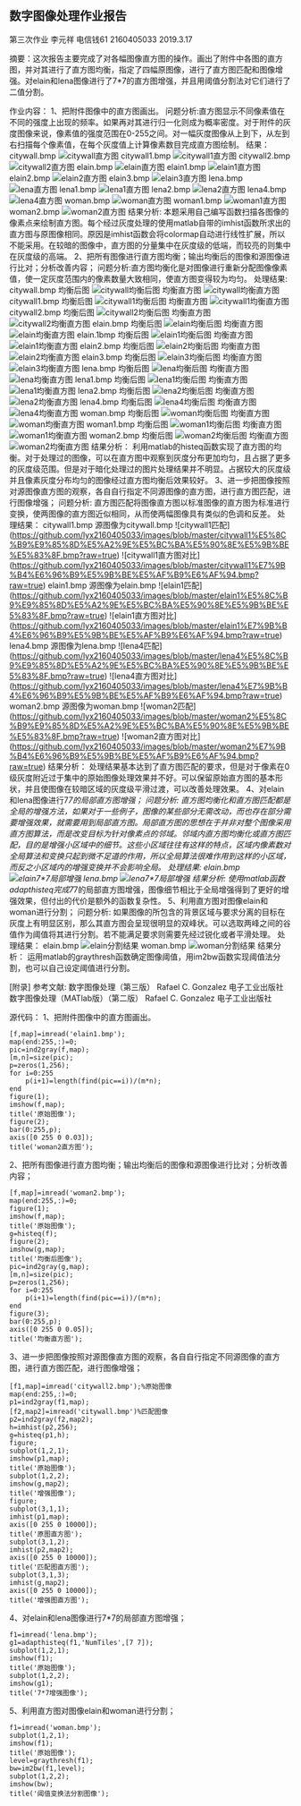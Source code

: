 数字图像处理作业报告
---
第三次作业
李元祥 电信钱61 2160405033
2019.3.17


摘要：这次报告主要完成了对各幅图像直方图的操作。画出了附件中各图的直方图，并对其进行了直方图均衡，指定了四幅原图像，进行了直方图匹配和图像增强。对elain和lena图像进行了7*7的直方图增强，并且用阈值分割法对它们进行了二值分割。



作业内容：
1、把附件图像中的直方图画出。
问题分析:直方图显示不同像素值在不同的强度上出现的频率。如果再对其进行归一化则成为概率密度。对于附件的灰度图像来说，像素值的强度范围在0-255之间。对一幅灰度图像从上到下，从左到右扫描每个像素值，在每个灰度值上计算像素数目完成直方图绘制。
结果：
citywall.bmp
![citywall直方图](https://github.com/lyx2160405033/images/blob/master/ctwall%E7%9B%B4%E6%96%B9%E5%9B%BE.bmp?raw=true)
citywall1.bmp
![citywall1直方图](https://github.com/lyx2160405033/images/blob/master/ctwall1%E7%9B%B4%E6%96%B9%E5%9B%BE.bmp?raw=true)
citywall2.bmp
![citywall2直方图](https://github.com/lyx2160405033/images/blob/master/ctwall2%E7%9B%B4%E6%96%B9%E5%9B%BE.bmp?raw=true)
elain.bmp
![elain直方图](https://github.com/lyx2160405033/images/blob/master/elain%E7%9B%B4%E6%96%B9%E5%9B%BE.bmp?raw=true)
elain1.bmp
![elain1直方图](https://github.com/lyx2160405033/images/blob/master/Elain1%E7%9B%B4%E6%96%B9%E5%9B%BE.bmp?raw=true)
elain2.bmp
![elain2直方图](https://github.com/lyx2160405033/images/blob/master/elain2%E7%9B%B4%E6%96%B9%E5%9B%BE.bmp?raw=true)
elain3.bmp
![elain3直方图](https://github.com/lyx2160405033/images/blob/master/Elain3%E7%9B%B4%E6%96%B9%E5%9B%BE.bmp?raw=true)
lena.bmp
![lena直方图](https://github.com/lyx2160405033/images/blob/master/lena%E7%9B%B4%E6%96%B9%E5%9B%BE.bmp?raw=true)
lena1.bmp
![lena1直方图](https://github.com/lyx2160405033/images/blob/master/lena1%E7%9B%B4%E6%96%B9%E5%9B%BE.bmp?raw=true)
lena2.bmp
![lena2直方图](https://github.com/lyx2160405033/images/blob/master/lena2%E7%9B%B4%E6%96%B9%E5%9B%BE.bmp?raw=true)
lena4.bmp
![lena4直方图](https://github.com/lyx2160405033/images/blob/master/lena4%E7%9B%B4%E6%96%B9%E5%9B%BE.bmp?raw=true)
woman.bmp
![woman直方图](https://github.com/lyx2160405033/images/blob/master/woman%E7%9B%B4%E6%96%B9%E5%9B%BE.bmp?raw=true)
woman1.bmp
![woman1直方图](https://github.com/lyx2160405033/images/blob/master/woman1%E7%9B%B4%E6%96%B9%E5%9B%BE.bmp?raw=true)
woman2.bmp
![woman2直方图](https://github.com/lyx2160405033/images/blob/master/woman2%E7%9B%B4%E6%96%B9%E5%9B%BE.bmp?raw=true)
结果分析:
本题采用自己编写函数扫描各图像的像素点来绘制直方图。每个经过灰度处理的使用matlab自带的imhist函数所求出的直方图与原图像相同。原因是imhist函数会将colormap自动进行线性扩展，所以不能采用。在较暗的图像中，直方图的分量集中在灰度级的低端，而较亮的则集中在灰度级的高端。
2、把所有图像进行直方图均衡；输出均衡后的图像和源图像进行比对；分析改善内容；
问题分析:直方图均衡化是对图像进行重新分配图像像素值，使一定灰度范围内的像素数量大致相同，使直方图变得较为均匀。
处理结果:
citywall.bmp
均衡后图
![citywall均衡后图](https://github.com/lyx2160405033/images/blob/master/ctwall%E5%9B%BE.bmp?raw=true)
均衡直方图
![citywall均衡直方图](https://github.com/lyx2160405033/images/blob/master/ctwall%E5%9D%87%E8%A1%A1%E7%9B%B4%E6%96%B9%E5%9B%BE.bmp?raw=true)
citywall1.bmp
均衡后图
![citywall1均衡后图](https://github.com/lyx2160405033/images/blob/master/ctwall1%E5%9B%BE.bmp?raw=true)
均衡直方图
![citywall1均衡直方图](https://github.com/lyx2160405033/images/blob/master/ctwall1%E5%9D%87%E8%A1%A1%E7%9B%B4%E6%96%B9%E5%9B%BE.bmp?raw=true)
citywall2.bmp
均衡后图
![citywall2均衡后图](https://github.com/lyx2160405033/images/blob/master/ctwall2%E5%9B%BE.bmp?raw=true)
均衡直方图
![citywall2均衡直方图](https://github.com/lyx2160405033/images/blob/master/ctwall2%E5%9D%87%E8%A1%A1%E7%9B%B4%E6%96%B9%E5%9B%BE.bmp?raw=true)
elain.bmp
均衡后图
![elain均衡后图](https://github.com/lyx2160405033/images/blob/master/elain%E5%9B%BE.bmp?raw=true)
均衡直方图
![elain均衡直方图](https://github.com/lyx2160405033/images/blob/master/elain%E5%9D%87%E8%A1%A1%E7%9B%B4%E6%96%B9%E5%9B%BE.bmp?raw=true)
elain.1bmp
均衡后图
![elain1均衡后图](https://github.com/lyx2160405033/images/blob/master/elain1%E5%9B%BE.bmp?raw=true)
均衡直方图
![elain1均衡直方图](https://github.com/lyx2160405033/images/blob/master/Elain1%E5%9D%87%E8%A1%A1%E7%9B%B4%E6%96%B9%E5%9B%BE.bmp?raw=true)
elain2.bmp
均衡后图
![elain2均衡后图](https://github.com/lyx2160405033/images/blob/master/elain2%E5%9B%BE.bmp?raw=true)
均衡直方图
![elain2均衡直方图](https://github.com/lyx2160405033/images/blob/master/elain2%E5%9D%87%E8%A1%A1%E7%9B%B4%E6%96%B9%E5%9B%BE.bmp?raw=true)
elain3.bmp
均衡后图
![elain3均衡后图](https://github.com/lyx2160405033/images/blob/master/elain3%E5%9B%BE.bmp?raw=true)
均衡直方图
![elain3均衡直方图](https://github.com/lyx2160405033/images/blob/master/elain3%E5%9D%87%E8%A1%A1%E7%9B%B4%E6%96%B9%E5%9B%BE.bmp?raw=true)
lena.bmp
均衡后图
![lena均衡后图](https://github.com/lyx2160405033/images/blob/master/lena%E5%9B%BE.bmp?raw=true)
均衡直方图
![lena均衡直方图](https://github.com/lyx2160405033/images/blob/master/lena%E5%9D%87%E8%A1%A1%E7%9B%B4%E6%96%B9%E5%9B%BE.bmp?raw=true)
lena1.bmp
均衡后图
![lena1均衡后图](https://github.com/lyx2160405033/images/blob/master/lena1%E5%9B%BE.bmp?raw=true)
均衡直方图
![lena1均衡直方图](https://github.com/lyx2160405033/images/blob/master/lena1%E5%9D%87%E8%A1%A1%E7%9B%B4%E6%96%B9%E5%9B%BE.bmp?raw=true)
lena2.bmp
均衡后图
![lena2均衡后图](https://github.com/lyx2160405033/images/blob/master/lena2%E5%9B%BE.bmp?raw=true)
均衡直方图
![lena2均衡直方图](https://github.com/lyx2160405033/images/blob/master/lena2%E5%9D%87%E8%A1%A1%E7%9B%B4%E6%96%B9%E5%9B%BE.bmp?raw=true)
lena4.bmp
均衡后图
![lena4均衡后图](https://github.com/lyx2160405033/images/blob/master/lena4%E5%9B%BE.bmp?raw=true)
均衡直方图
![lena4均衡直方图](https://github.com/lyx2160405033/images/blob/master/lena4%E5%9D%87%E8%A1%A1%E7%9B%B4%E6%96%B9%E5%9B%BE.bmp?raw=true)
woman.bmp
均衡后图
![woman均衡后图](https://github.com/lyx2160405033/images/blob/master/woman%E5%9B%BE.bmp?raw=true)
均衡直方图
![woman均衡直方图](https://github.com/lyx2160405033/images/blob/master/woman%E5%9D%87%E8%A1%A1%E7%9B%B4%E6%96%B9%E5%9B%BE.bmp?raw=true)
woman1.bmp
均衡后图
![woman1均衡后图](https://github.com/lyx2160405033/images/blob/master/woman1%E5%9B%BE.bmp?raw=true)
均衡直方图
![woman1均衡直方图](https://github.com/lyx2160405033/images/blob/master/woman1%E5%9D%87%E8%A1%A1%E7%9B%B4%E6%96%B9%E5%9B%BE.bmp?raw=true)
woman2.bmp
均衡后图
![woman2均衡后图](https://github.com/lyx2160405033/images/blob/master/woman2%E5%9B%BE.bmp?raw=true)
均衡直方图
![woman2均衡直方图](https://github.com/lyx2160405033/images/blob/master/woman2%E5%9D%87%E8%A1%A1%E7%9B%B4%E6%96%B9%E5%9B%BE.bmp?raw=true)
结果分析：
利用matlab的histeq函数实现了直方图的均衡。对于处理过的图像，可以在直方图中观察到灰度分布更加均匀，且占据了更多的灰度级范围。但是对于暗化处理过的图片处理结果并不明显。占据较大的灰度级并且像素灰度分布均匀的图像经过直方图均衡后效果较好。
3、进一步把图像按照对源图像直方图的观察，各自自行指定不同源图像的直方图，进行直方图匹配，进行图像增强；
问题分析:
直方图匹配将图像直方图以标准图像的直方图为标准进行变换，使两图像的直方图近似相同，从而使两幅图像具有类似的色调和反差。
处理结果：
citywall1.bmp 源图像为citywall.bmp
![citywall1匹配]
(https://github.com/lyx2160405033/images/blob/master/citywall1%E5%8C%B9%E9%85%8D%E5%A2%9E%E5%BC%BA%E5%90%8E%E5%9B%BE%E5%83%8F.bmp?raw=true)
![citywall1直方图对比]
(https://github.com/lyx2160405033/images/blob/master/citywall1%E7%9B%B4%E6%96%B9%E5%9B%BE%E5%AF%B9%E6%AF%94.bmp?raw=true)
elain1.bmp 源图像为elain.bmp
![elain1匹配]
(https://github.com/lyx2160405033/images/blob/master/elain1%E5%8C%B9%E9%85%8D%E5%A2%9E%E5%BC%BA%E5%90%8E%E5%9B%BE%E5%83%8F.bmp?raw=true)
![elain1直方图对比]
(https://github.com/lyx2160405033/images/blob/master/elain1%E7%9B%B4%E6%96%B9%E5%9B%BE%E5%AF%B9%E6%AF%94.bmp?raw=true)
lena4.bmp 源图像为lena.bmp
![lena4匹配]
(https://github.com/lyx2160405033/images/blob/master/lena4%E5%8C%B9%E9%85%8D%E5%A2%9E%E5%BC%BA%E5%90%8E%E5%9B%BE%E5%83%8F.bmp?raw=true)
![lena4直方图对比]
(https://github.com/lyx2160405033/images/blob/master/lena4%E7%9B%B4%E6%96%B9%E5%9B%BE%E5%AF%B9%E6%AF%94.bmp?raw=true)
woman2.bmp 源图像为woman.bmp
![woman2匹配]
(https://github.com/lyx2160405033/images/blob/master/woman2%E5%8C%B9%E9%85%8D%E5%A2%9E%E5%BC%BA%E5%90%8E%E5%9B%BE%E5%83%8F.bmp?raw=true)
![woman2直方图对比]
(https://github.com/lyx2160405033/images/blob/master/woman2%E7%9B%B4%E6%96%B9%E5%9B%BE%E5%AF%B9%E6%AF%94.bmp?raw=true)
结果分析：
处理结果基本达到了直方图匹配的要求，但是对于像素在0级灰度附近过于集中的原始图像处理效果并不好。可以保留原始直方图的基本形状，并且使图像在较暗区域的灰度级平滑过渡，可以改善处理效果。
4、对elain和lena图像进行7*7的局部直方图增强；
问题分析:
直方图均衡化和直方图匹配都是全局的增强方法，如果对于一些例子，图像的某些部分无需改动，而也存在部分需要增强效果，就需要用到局部直方图。局部直方图的思想在于并非对整个图像采用直方图算法，而是改变目标为针对像素点的邻域。邻域内直方图均衡化或直方图匹配，目的是增强小区域中的细节。这些小区域往往有这样的特点，区域内像素数对全局算法和变换只起到微不足道的作用，所以全局算法很难作用到这样的小区域，而反之小区域内的增强变换并不会影响全局。
处理结果:
elain.bmp
![elain7*7局部增强](https://github.com/lyx2160405033/images/blob/master/elain%E5%A2%9E%E5%BC%BA.bmp?raw=true)
lena.bmp
![lena7*7局部增强](https://github.com/lyx2160405033/images/blob/master/lena%E5%A2%9E%E5%BC%BA.bmp?raw=true)
结果分析:
使用matlab函数adapthisteq完成7*7的局部直方图增强，图像细节相比于全局增强得到了更好的增强效果，但付出的代价是额外的函数复杂性。
5、利用直方图对图像elain和woman进行分割；
问题分析:
如果图像的所包含的背景区域与要求分离的目标在灰度上有明显区别，那么其直方图会呈现很明显的双峰状。可以选取两峰之间的谷值作为阈值将其进行分割。若不能满足要求则需要先经过锐化或者平滑处理。
处理结果：
elain.bmp
![elain分割结果](https://github.com/lyx2160405033/images/blob/master/elain%E5%88%86%E5%89%B2.bmp?raw=true)
woman.bmp
![woman分割结果](https://github.com/lyx2160405033/images/blob/master/woman%E5%88%86%E5%89%B2.bmp?raw=true)
结果分析：
运用matlab的graythresh函数确定图像阈值，用im2bw函数实现阈值法分割，也可以自己设定阈值进行分割。




[附录]
参考文献:
数字图像处理（第三版） Rafael C. Gonzalez 电子工业出版社
数字图像处理（MATlab版）（第二版） Rafael C. Gonzalez 电子工业出版社


源代码：
1、把附件图像中的直方图画出。
```
[f,map]=imread('elain1.bmp');
map(end:255,:)=0;
pic=ind2gray(f,map);
[m,n]=size(pic);
p=zeros(1,256);
for i=0:255
    p(i+1)=length(find(pic==i))/(m*n);
end
figure(1);
imshow(f,map);
title('原始图像');
figure(2);
bar(0:255,p);
axis([0 255 0 0.03]);
title('woman2直方图');
```
2、把所有图像进行直方图均衡；输出均衡后的图像和源图像进行比对；分析改善内容；
```
[f,map]=imread('woman2.bmp');
map(end:255,:)=0;
figure(1);
imshow(f,map);
title('原始图像');
g=histeq(f);
figure(2);
imshow(g,map);
title('均衡后图像');
pic=ind2gray(g,map);
[m,n]=size(pic);
p=zeros(1,256);
for i=0:255
    p(i+1)=length(find(pic==i))/(m*n);
end
figure(3);
bar(0:255,p);
axis([0 255 0 0.05]);
title('均衡直方图');
```
3、进一步把图像按照对源图像直方图的观察，各自自行指定不同源图像的直方图，进行直方图匹配，进行图像增强；
```
[f1,map]=imread('citywall2.bmp');%原始图像
map(end:255,:)=0;
p1=ind2gray(f1,map);
[f2,map2]=imread('citywall.bmp')%匹配图像
p2=ind2gray(f2,map2);
h=imhist(p2,256);
g=histeq(p1,h);
figure;
subplot(1,2,1);
imshow(p1,map);
title('原始图像');
subplot(1,2,2);
imshow(g,map2);
title('增强图像');
figure;
subplot(3,1,1);
imhist(p1,map);
axis([0 255 0 10000]);
title('原图直方图');
subplot(3,1,2);
imhist(p2,map2);
axis([0 255 0 10000]);
title('匹配图直方图');
subplot(3,1,3);
imhist(g,map2);
axis([0 255 0 10000]);
title('增强图直方图');
```
4、对elain和lena图像进行7*7的局部直方图增强；
```
f1=imread('lena.bmp');
g1=adapthisteq(f1,'NumTiles',[7 7]);
subplot(1,2,1);
imshow(f1);
title('原始图像');
subplot(1,2,2);
imshow(g1);
title('7*7增强图像');
```
5、利用直方图对图像elain和woman进行分割；
```
f1=imread('woman.bmp');
subplot(1,2,1);
imshow(f1);
title('原始图像');
level=graythresh(f1);
bw=im2bw(f1,level);
subplot(1,2,2);
imshow(bw);
title('阈值变换法分割图像');
```




